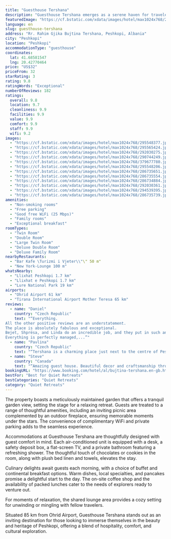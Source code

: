 ```yaml
---
title: "Guesthouse Tershana"
description: "Guesthouse Tershana emerges as a serene haven for travelers seeking a blend of comfort and convenience, located in the picturesque town of Peshkopi."
featuredImage: "https://cf.bstatic.com/xdata/images/hotel/max1024x768/295548377.jpg?k=7d02dfbfbb85c4ed432f3702d7d0567d65942296346174f4af58019a4adbcb58&o=&hp=1"
language: en
slug: guesthouse-tershana
address: "Rr. Rahim Gjika Bujtina Tershana, Peshkopi, Albania"
city: "Peshkopi"
location: "Peshkopi"
accommodationType: "guesthouse"
coordinates:
  lat: 41.68581547
  lng: 20.42770464
price: "US$32"
priceFrom: 32
starRating: 3
rating: 9.8
ratingWords: "Exceptional"
numberOfReviews: 182
ratings:
  overall: 9.8
  location: 9.7
  cleanliness: 9.9
  facilities: 9.9
  value: 9.9
  comfort: 9.9
  staff: 9.9
  wifi: 9.2
images:
  - "https://cf.bstatic.com/xdata/images/hotel/max1024x768/295548377.jpg?k=7d02dfbfbb85c4ed432f3702d7d0567d65942296346174f4af58019a4adbcb58&o=&hp=1"
  - "https://cf.bstatic.com/xdata/images/hotel/max1024x768/295565424.jpg?k=0a6b66308d366b97f1c2c9dc8f72726070b43f653c1b700f255c406182e6a6eb&o=&hp=1"
  - "https://cf.bstatic.com/xdata/images/hotel/max1024x768/292030275.jpg?k=def9008b950ae0eb759ac427ac96dfc01e3395944d1d1aa662bd74460053c1a3&o=&hp=1"
  - "https://cf.bstatic.com/xdata/images/hotel/max1024x768/290744249.jpg?k=2d8e4765c2e5fab46eaeeb8ff2b4bdebe2e3021da3d31dc85fa497c9276dd485&o=&hp=1"
  - "https://cf.bstatic.com/xdata/images/hotel/max1024x768/379677780.jpg?k=656c05720c445acc86cf702dee2a73da02059373336be21e15e55023afe116e0&o=&hp=1"
  - "https://cf.bstatic.com/xdata/images/hotel/max1024x768/295548206.jpg?k=07b2db5877094388171532376eb64a9c36f913fabd3cdff1a44b99ef98197cf1&o=&hp=1"
  - "https://cf.bstatic.com/xdata/images/hotel/max1024x768/286735651.jpg?k=545717a9e5953bab00c3c68002d552b8abd3b46ee91ec9b9eac27ceb5e2f2ec6&o=&hp=1"
  - "https://cf.bstatic.com/xdata/images/hotel/max1024x768/286735554.jpg?k=392f4353aae613370e68d700d980eef1a9571c64cc4d3dca5df35c5501c43527&o=&hp=1"
  - "https://cf.bstatic.com/xdata/images/hotel/max1024x768/286734884.jpg?k=42bfb89983c090f87fff6d4c098854bea0253a7fd499f2363f7cb81c53945b5e&o=&hp=1"
  - "https://cf.bstatic.com/xdata/images/hotel/max1024x768/292030361.jpg?k=d2bf4a1eabdbc556be7e7c49b2df19684cbf0590bdd70378bf9daa32141fce1a&o=&hp=1"
  - "https://cf.bstatic.com/xdata/images/hotel/max1024x768/294539395.jpg?k=405f0018b98fce8187b362f2c67e88ba7b8c9c157439b494dec3b99e771385f0&o=&hp=1"
  - "https://cf.bstatic.com/xdata/images/hotel/max1024x768/286735739.jpg?k=dd9879f6259cdb3052c8b75fa9524247b6cfa17a741e339d6003d320a5149aa9&o=&hp=1"
amenities:
  - "Non-smoking rooms"
  - "Free parking"
  - "Good free WiFi (25 Mbps)"
  - "Family rooms"
  - "Exceptional breakfast"
roomTypes:
  - "Twin Room"
  - "Double Room"
  - "Large Twin Room"
  - "Deluxe Double Room"
  - "Deluxe Family Room"
nearbyRestaurants:
  - "Bar Kafe \Turizmi i Vjeter\\"\" 50 m"
  - "New York-Lounge 100 m"
whatsNearby:
  - "Llixhat Peshkopi 1.7 km"
  - "Llixhat e Peshkopi 1.7 km"
  - "Lure National Park 19 km"
airports:
  - "Ohrid Airport 61 km"
  - "Tirana International Airport Mother Teresa 65 km"
reviews:
  - name: "Daniel"
    country: "Czech Republic"
    text: "“Everything.
All the other positive reviews are an understatement.
The place is absolutely fabulous and exceptional.
Bejet, Shprësa, and Linda do an incredible job, and they put in such an amazing and honest effort.
Everything is perfectly managed,...”"
  - name: "Pavlina"
    country: "Czech Republic"
    text: "“Tershana is a charming place just next to the centre of Peshkopi with extremely kind owners who do absolutely everything for you. The rooms are equipped with sturdy quality furniture and the beds are very comfortable. Breakfast is very good too!”"
  - name: "Steve"
    country: "Canada"
    text: "“Amazing guest house. Beautiful decor and craftsmanship throughout. Great kitchen and garden. Our room was very comfortable, clean and quiet. We were greeted and immediately made to feel welcome on arrival. The owner and his family were all...”"
bookingURL: "https://www.booking.com/hotel/al/bujtina-tershana.en-gb.html?aid=8035640"
bestFor: "Best for Quiet Retreats"
bestCategories: "Quiet Retreats"
category: "Quiet Retreats"
---
```


The property boasts a meticulously maintained garden that offers a tranquil garden view, setting the stage for a relaxing retreat. Guests are treated to a range of thoughtful amenities, including an inviting picnic area complemented by an outdoor fireplace, ensuring memorable moments under the stars. The convenience of complimentary WiFi and private parking adds to the seamless experience.

Accommodations at Guesthouse Tershana are thoughtfully designed with guest comfort in mind. Each air-conditioned unit is equipped with a desk, a safety deposit box, a flat-screen TV, and a private bathroom featuring a refreshing shower. The thoughtful touch of chocolates or cookies in the room, along with plush bed linen and towels, elevates the stay.

Culinary delights await guests each morning, with a choice of buffet and continental breakfast options. Warm dishes, local specialties, and pancakes promise a delightful start to the day. The on-site coffee shop and the availability of packed lunches cater to the needs of explorers ready to venture out.

For moments of relaxation, the shared lounge area provides a cozy setting for unwinding or mingling with fellow travelers.

Situated 85 km from Ohrid Airport, Guesthouse Tershana stands out as an inviting destination for those looking to immerse themselves in the beauty and heritage of Peshkopi, offering a blend of hospitality, comfort, and cultural exploration.